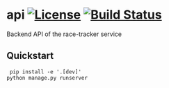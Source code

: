 # api [![License][license-img]][license-url] [![Build Status][build-status-img]][build-status-url]
Backend API of the race-tracker service

## Quickstart

```shell
 pip install -e '.[dev]'
python manage.py runserver
```


[license-img]: http://img.shields.io/badge/license-MIT-blue.svg?style=flat
[license-url]: /LICENSE
[build-status-img]: https://travis-ci.org/race-tracker/api.svg
[build-status-url]: https://travis-ci.org/race-tracker/api
